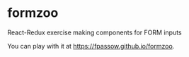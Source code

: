 # formzoo
React-Redux exercise making components for FORM inputs

 You can play with it at <a href="https://fpassow.github.io/formzoo"> https://fpassow.github.io/formzoo</a>.
